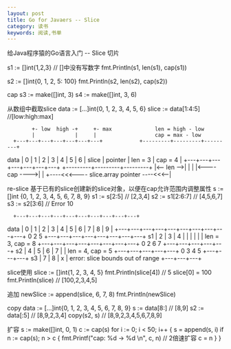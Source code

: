 ```yaml
---
layout: post
title: Go for Javaers -- Slice
category: 读书
keywords: 阅读,书单
---
```


给Java程序猿的Go语言入门 -- Slice 切片

s1 := []int{1,2,3} // []中没有写数字
fmt.Println(s1, len(s1), cap(s1))

s2 := []int{0, 1, 2, 5: 100}
fmt.Println(s2, len(s2), cap(s2))

cap
s3 := make([]int, 3)
s4 := make([]int, 3, 6)



从数组中截取slice
data := [...]int{0, 1, 2, 3, 4, 5, 6}
slice := data[1:4:5]  //[low:high:max]

            +- low  high -+     +- max              len = high - low
            |             |     |                   cap = max - low 
      +---+---+---+---+---+---+---+            +---------+---------+---------+
data  | 0 | 1 | 2 | 3 | 4 | 5 | 6 |      slice | pointer | len = 3 | cap = 4 |
      +---+---+---+---+---+---+---+            +---------+---------+---------+
          |<-- len -->|   |                         |
          |<---- cap ---->|                         |
          +----<<<---- slice.array pointer ----<<<--|



re-slice
基于已有的slice创建新的slice对象，以便在cap允许范围内调整属性
s := []int {0, 1, 2, 3, 4, 5, 6, 7, 8, 9}
s1 := s[2:5]        // [2,3,4]
s2 := s1[2:6:7]     // [4,5,6,7]
s3 := s2[3:6]       // Error 10

      +---+---+---+---+---+---+---+---+---+---+
data  | 0 | 1 | 2 | 3 | 4 | 5 | 6 | 7 | 8 | 9 |
      +---+---+---+---+---+---+---+---+---+---+
      0       2           5
              +---+---+---+---+---+---+---+---+
 s1           | 2 | 3 | 4 |   |   |   |   |   |     len = 3, cap = 8
              +---+---+---+---+---+---+---+---+
              0       2               6   7
                      +---+---+---+---+---+
 s2                   | 4 | 5 | 6 | 7 |   |         len = 4, cap = 5
                      +---+---+---+---+---+
                      0           3   4   5
                                  +---+---+---+
 s3                               | 7 | 8 | x |     error: slice bounds out of range
                                  +---+---+---+

slice使用
slice := []int{1, 2, 3, 4, 5}
fmt.Println(slice[4])   // 5
slice[0] = 100
fmt.Println(slice)      // [100,2,3,4,5]

追加
newSlice := append(slice, 6, 7, 8)
fmt.Println(newSlice)


copy
data := [...]int{0, 1, 2, 3, 4, 5, 6, 7, 8, 9}
s := data[8:]     // [8,9]
s2 := data[:5]    // [8,9,2,3,4]
copy(s2, s)       // [8,9,2,3,4,5,6,7,8,9]

扩容
s := make([]int, 0, 1)
c := cap(s)
for i := 0; i < 50; i++ {
	s = append(s, i)
	if n := cap(s); n > c {
		fmt.Printf("cap: %d -> %d \n", c, n)  // 2倍速扩容
		c = n
	}
}


